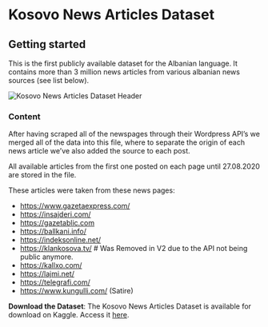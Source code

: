 Kosovo News Articles Dataset
==============================

## Getting started

This is the first publicly available dataset for the Albanian language. It contains more than 3 million news articles from various albanian news sources (see list below).

![Kosovo News Articles Dataset Header](https://i.imgur.com/o9uT64J.png)

### Content

After having scraped all of the newspages through their Wordpress API’s we merged all of the data into this file, where to separate the origin of each news article we’ve also added the source to each post.

All available articles from the first one posted on each page until 27.08.2020 are stored in the file.

These articles were taken from these news pages:

* https://www.gazetaexpress.com/
* https://insajderi.com/
* https://gazetablic.com
* https://ballkani.info/
* https://indeksonline.net/
* https://klankosova.tv/ # Was Removed in V2 due to the API not being public anymore.
* https://kallxo.com/
* https://lajmi.net/
* https://telegrafi.com/
* https://www.kungulli.com/ (Satire)

**Download the Dataset**: The Kosovo News Articles Dataset is available for download on Kaggle. Access it [here](https://www.kaggle.com/datasets/gentrexha/kosovo-news-articles-dataset).
